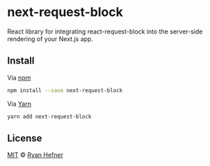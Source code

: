 # next-request-block

React library for integrating react-request-block into the server-side rendering of your Next.js app.

## Install

Via [npm](https://npmjs.com/package/next-request-block)

```sh
npm install --save next-request-block
```

Via [Yarn](https://yarn.fyi)

```sh
yarn add next-request-block
```

## License

[MIT](LICENSE) © [Ryan Hefner](https://www.ryanhefner.com)
